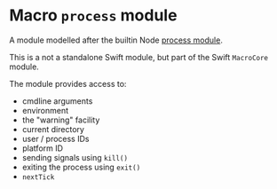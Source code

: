 #  Macro `process` module

A module modelled after the builtin Node
[process module](https://nodejs.org/dist/latest-v7.x/docs/api/process.html).

This is a not a standalone Swift module, but part of the Swift `MacroCore` module.

The module provides access to:
- cmdline arguments
- environment
- the "warning" facility
- current directory
- user / process IDs
- platform ID
- sending signals using `kill()` 
- exiting the process using  `exit()`
- `nextTick`
